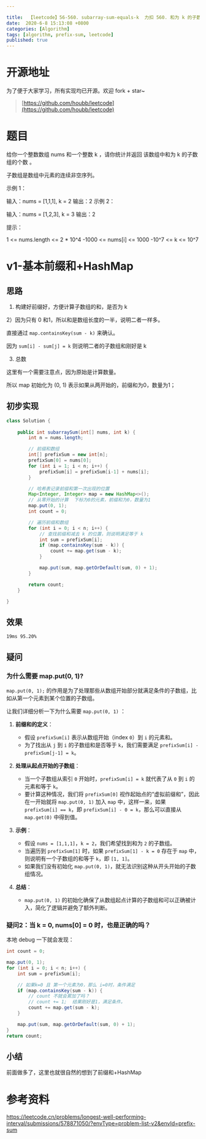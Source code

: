 ```yaml
---

title:  【leetcode】56-560. subarray-sum-equals-k  力扣 560. 和为 k 的子数组  前缀和+HashMap
date:  2020-6-8 15:13:08 +0800
categories: [Algorithm]
tags: [algorithm, prefix-sum, leetcode]
published: true
---
```


# 开源地址

为了便于大家学习，所有实现均已开源。欢迎 fork + star~

> [https://github.com/houbb/leetcode](https://github.com/houbb/leetcode)

# 题目

给你一个整数数组 nums 和一个整数 k ，请你统计并返回 该数组中和为 k 的子数组的个数 。

子数组是数组中元素的连续非空序列。

示例 1：

输入：nums = [1,1,1], k = 2
输出：2
示例 2：

输入：nums = [1,2,3], k = 3
输出：2
 

提示：

1 <= nums.length <= 2 * 10^4
-1000 <= nums[i] <= 1000
-10^7 <= k <= 10^7

# v1-基本前缀和+HashMap

## 思路

1) 构建好前缀好，方便计算子数组的和，是否为 k

2）因为只有 0 和1，所以和是数组长度的一半，说明二者一样多。

直接通过 `map.containsKey(sum - k)` 来确认。

因为 `sum[i] - sum[j] = k` 则说明二者的子数组和刚好是 k

3) 总数

这里有一个需要注意点，因为原始是计算数量。

所以 map 初始化为 (0, 1) 表示如果从两开始的，前缀和为0，数量为1；

## 初步实现

```java
class Solution {
    
    public int subarraySum(int[] nums, int k) {
        int n = nums.length;

        // 前缀和数组
        int[] prefixSum = new int[n];
        prefixSum[0] = nums[0];
        for (int i = 1; i < n; i++) {
            prefixSum[i] = prefixSum[i-1] + nums[i];
        }

        // 哈希表记录前缀和第一次出现的位置
        Map<Integer, Integer> map = new HashMap<>();
        // 从零开始的计算  下标为0的元素，前缀和为0，数量为1
        map.put(0, 1);
        int count = 0;

        // 遍历前缀和数组
        for (int i = 0; i < n; i++) {
            // 查找前缀和减去 k 的位置，则说明满足等于 k
            int sum = prefixSum[i];
            if (map.containsKey(sum - k)) {
                count += map.get(sum - k);
            }

            map.put(sum, map.getOrDefault(sum, 0) + 1);
        }

        return count;
    }

}
```

## 效果

```
19ms 95.20%
```

## 疑问

### 为什么需要 map.put(0, 1)?

`map.put(0, 1);` 的作用是为了处理那些从数组开始部分就满足条件的子数组，比如从第一个元素到某个位置的子数组。

让我们详细分析一下为什么需要 `map.put(0, 1)` ：

1. **前缀和的定义**：
   - 假设 `prefixSum[i]` 表示从数组开始（index `0`）到 `i` 的元素和。
   - 为了找出从 `j` 到 `i` 的子数组和是否等于 `k`，我们需要满足 `prefixSum[i] - prefixSum[j-1] = k`。

2. **处理从起点开始的子数组**：
   - 当一个子数组从索引 `0` 开始时，`prefixSum[i] = k` 就代表了从 `0` 到 `i` 的元素和等于 `k`。
   - 要计算这种情况，我们将 `prefixSum[0]` 视作起始点的“虚拟前缀和”，因此在一开始就将 `map.put(0, 1)` 加入 `map` 中，这样一来，如果 `prefixSum[i] == k`，即 `prefixSum[i] - 0 = k`，那么可以直接从 `map.get(0)` 中得到值。

3. **示例**：
   - 假设 `nums = [1,1,1]`，`k = 2`，我们希望找到和为 `2` 的子数组。
   - 当遍历到 `prefixSum[1]` 时，如果 `prefixSum[1] - k = 0` 存在于 `map` 中，则说明有一个子数组的和等于 `k`，即 `[1, 1]`。
   - 如果我们没有初始化 `map.put(0, 1)`，就无法识别这种从开头开始的子数组情况。

4. **总结**：
   - `map.put(0, 1)` 的初始化确保了从数组起点计算的子数组和可以正确被计入，简化了逻辑并避免了额外判断。

### 疑问2：当 k = 0, nums[0] = 0 时，也是正确的吗？

本地 debug 一下就会发现：

```java
int count = 0;

map.put(0, 1);
for (int i = 0; i < n; i++) {
    int sum = prefixSum[i];

    // 如果k=0 且 第一个元素为0，那么 i=0时，条件满足
    if (map.containsKey(sum - k)) {
        // count 不就会累加了吗？
        // count += 1;  结果刚好是1，满足条件。
        count += map.get(sum - k);
    }

    map.put(sum, map.getOrDefault(sum, 0) + 1);
}
return count;
````


## 小结

前面做多了，这里也就很自然的想到了前缀和+HashMap


# 参考资料

https://leetcode.cn/problems/longest-well-performing-interval/submissions/578871050/?envType=problem-list-v2&envId=prefix-sum

